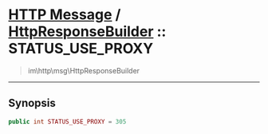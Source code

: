 # [HTTP Message](http.md) / [HttpResponseBuilder](http-HttpResponseBuilder.md) :: STATUS_USE_PROXY
 > im\http\msg\HttpResponseBuilder
____

## Synopsis
```php
public int STATUS_USE_PROXY = 305
```
